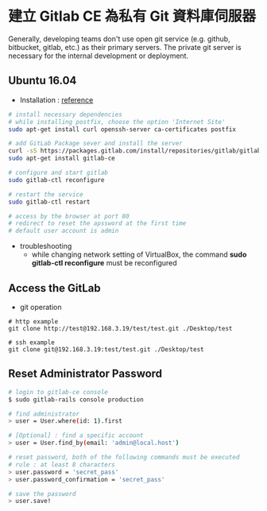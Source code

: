 # 建立 Gitlab CE 為私有 Git 資料庫伺服器

Generally, developing teams don't use open git service (e.g. github, bitbucket, gitlab, etc.) as their primary servers. The private git server is necessary for the internal development or deployment.

## Ubuntu 16.04 

* Installation : [reference](https://about.gitlab.com/downloads/)

```bash
# install necessary dependencies
# while installing postfix, choose the option 'Internet Site' 
sudo apt-get install curl openssh-server ca-certificates postfix

# add GitLab Package sever and install the server
curl -sS https://packages.gitlab.com/install/repositories/gitlab/gitlab-ce/script.deb.sh | sudo bash
sudo apt-get install gitlab-ce

# configure and start gitlab
sudo gitlab-ctl reconfigure

# restart the service
sudo gitlab-ctl restart

# access by the browser at port 80
# redirect to reset the apssword at the first time
# default user account is admin
```

* troubleshooting
    * while changing network setting of VirtualBox, the command **sudo gitlab-ctl reconfigure** must be reconfigured

## Access the GitLab 

* git operation

```
# http example
git clone http://test@192.168.3.19/test/test.git ./Desktop/test

# ssh example
git clone git@192.168.3.19:test/test.git ./Desktop/test
```

## Reset Administrator Password

```bash
# login to gitlab-ce console
$ sudo gitlab-rails console production

# find administrator
> user = User.where(id: 1).first

# [Optional] : find a specific account
> user = User.find_by(email: 'admin@local.host')

# reset password, both of the following commands must be executed
# rule : at least 8 characters
> user.password = 'secret_pass'
> user.password_confirmation = 'secret_pass'

# save the password
> user.save!
```



